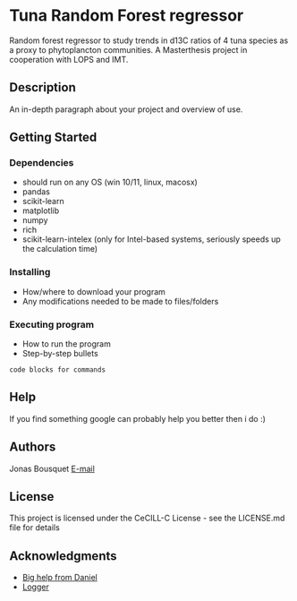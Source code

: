 # Tuna Random Forest regressor 

Random forest regressor to study trends in d13C ratios of 4 tuna species as a proxy to phytoplancton communities. 
A Masterthesis project in cooperation with LOPS and IMT.

## Description

An in-depth paragraph about your project and overview of use.

## Getting Started

### Dependencies

* should run on any OS (win 10/11, linux, macosx)
* pandas
* scikit-learn
* matplotlib
* numpy
* rich
* scikit-learn-intelex (only for Intel-based systems, seriously speeds up the calculation time)

### Installing

* How/where to download your program
* Any modifications needed to be made to files/folders

### Executing program

* How to run the program
* Step-by-step bullets
```
code blocks for commands
```

## Help

If you find something google can probably help you better then i do :) 


## Authors

Jonas Bousquet
[E-mail](jonas.bousquet@etudiant.univ-brest.fr)


## License

This project is licensed under the CeCILL-C License - see the LICENSE.md file for details

## Acknowledgments

* [Big help from Daniel](https://github.com/Mighty0r0n)
* [Logger](https://github.com/Mighty0r0n/ml_helper)
